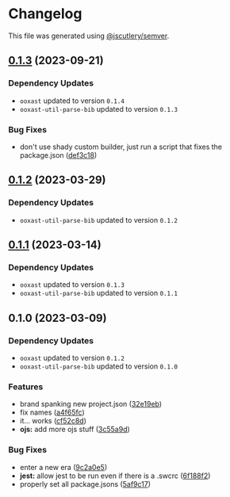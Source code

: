 # Changelog

This file was generated using [@jscutlery/semver](https://github.com/jscutlery/semver).

## [0.1.3](https://github.com/TrialAndErrorOrg/parsers/compare/reoff-parse-references-0.1.2...reoff-parse-references-0.1.3) (2023-09-21)

### Dependency Updates

- `ooxast` updated to version `0.1.4`
- `ooxast-util-parse-bib` updated to version `0.1.3`

### Bug Fixes

- don't use shady custom builder, just run a script that fixes the package.json ([def3c18](https://github.com/TrialAndErrorOrg/parsers/commit/def3c1844ae0a0d547de2b0a01689a302b58ab61))

## [0.1.2](https://github.com/TrialAndErrorOrg/parsers/compare/reoff-parse-references-0.1.1...reoff-parse-references-0.1.2) (2023-03-29)

### Dependency Updates

- `ooxast-util-parse-bib` updated to version `0.1.2`

## [0.1.1](https://github.com/TrialAndErrorOrg/parsers/compare/reoff-parse-references-0.1.0...reoff-parse-references-0.1.1) (2023-03-14)

### Dependency Updates

- `ooxast` updated to version `0.1.3`
- `ooxast-util-parse-bib` updated to version `0.1.1`

## 0.1.0 (2023-03-09)

### Dependency Updates

- `ooxast` updated to version `0.1.2`
- `ooxast-util-parse-bib` updated to version `0.1.0`

### Features

- brand spanking new project.json ([32e19eb](https://github.com/TrialAndErrorOrg/parsers/commit/32e19ebf3f71c80336f637297d8f4db274d098bf))
- fix names ([a4f65fc](https://github.com/TrialAndErrorOrg/parsers/commit/a4f65fcb2fde9dd23750bc9ccddfb0e1ab11548f))
- it... works ([cf52c8d](https://github.com/TrialAndErrorOrg/parsers/commit/cf52c8d4e0e45a1364ad7be39ca535593835c3ff))
- **ojs:** add more ojs stuff ([3c55a9d](https://github.com/TrialAndErrorOrg/parsers/commit/3c55a9d17cecef513085c55870728e53bee17194))

### Bug Fixes

- enter a new era ([9c2a0e5](https://github.com/TrialAndErrorOrg/parsers/commit/9c2a0e505472c43d384f3cc78543ad90877b7c3d))
- **jest:** allow jest to be run even if there is a .swcrc ([6f188f2](https://github.com/TrialAndErrorOrg/parsers/commit/6f188f2a06922ee00d9367b29e666894e48c6c1e))
- properly set all package.jsons ([5af9c17](https://github.com/TrialAndErrorOrg/parsers/commit/5af9c177be9910511844c481ca59cfcc7bd9b0f6))
